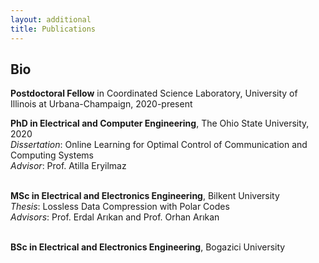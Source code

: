 ```yaml
---
layout: additional
title: Publications
---
```

## Bio

**Postdoctoral Fellow** in Coordinated Science Laboratory, University of Illinois at Urbana-Champaign, 2020-present<br>
    
**PhD in Electrical and Computer Engineering**, The Ohio State University, 2020<br>
    *Dissertation*: Online Learning for Optimal Control of Communication and Computing Systems<br>
    *Advisor*: Prof. Atilla Eryilmaz<br><br>

**MSc in Electrical and Electronics Engineering**, Bilkent University<br>
    *Thesis*: Lossless Data Compression with Polar Codes<br>
    *Advisors*: Prof. Erdal Arıkan and Prof. Orhan Arıkan<br><br>

**BSc in Electrical and Electronics Engineering**, Bogazici University
